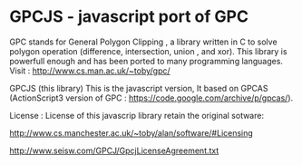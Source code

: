 # GPCJS - javascript port of GPC 

GPC stands for General Polygon Clipping , a library written in C to solve polygon operation (difference, intersection, union , and xor). This library is powerfull enough and has been ported to many programming languages.
Visit : http://www.cs.man.ac.uk/~toby/gpc/

GPCJS (this library)
This is the javascript version, It based on GPCAS (ActionScript3 version of GPC : https://code.google.com/archive/p/gpcas/).


License :
License of this javascrip library retain the original sotware:

http://www.cs.manchester.ac.uk/~toby/alan/software/#Licensing 

http://www.seisw.com/GPCJ/GpcjLicenseAgreement.txt



